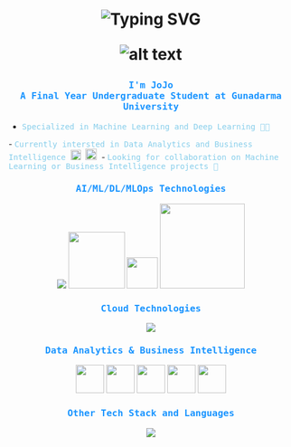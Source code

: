 
<h1 align="center">

![Typing SVG](https://readme-typing-svg.demolab.com?font=Kanit&weight=500&size=32&duration=2000&pause=500&color=61C1F7&center=true&vCenter=true&width=435&lines=Hello;🌃+Welcome+to+My+Page+🌃)

 ![alt text](https://cutewallpaper.org/21/anime-night-sky-gif/Sky-night-moon-GIF-on-GIFER-by-Munilune.gif)

</h1>

<h3 align="center", style="color:#1994FF;font-family:monospace">
I'm JoJo
<br>A Final Year Undergraduate Student at Gunadarma University
</h3>


- <span style="color:skyblue;font-family:monospace;">
	Specialized in Machine Learning and Deep Learning 🔬🔮
</span>
- <span style="color:skyblue;font-family:monospace;">
	  Currently intersted in Data Analytics and Business Intelligence <img src="https://cdn-icons-png.flaticon.com/512/5555/5555382.png" width="18" height="18"/> <img src="https://www.odyssea.eu/data/img/pie-chart-blue-loading.gif" width="20" height="20"/>
 </span>
- <span style="color:skyblue;font-family:monospace;">
Looking for collaboration on Machine Learning or Business Intelligence projects 👀
</span>

<h3 align="center", style="color:#1994FF;font-family:monospace">
AI/ML/DL/MLOps Technologies
</h3>

<p align="center">
    <img src="https://skillicons.dev/icons?i=pytorch,tensorflow" / > <img src="https://upload.wikimedia.org/wikipedia/commons/thumb/0/05/Scikit_learn_logo_small.svg/1200px-Scikit_learn_logo_small.svg.png"
width=100> <img src="https://lh3.googleusercontent.com/enPnHXtcB23cC1zbJrAFmJ6hh9huJ4uWrCrBDMRv1BgvU6ys17cHsGCz3DabBJ7U5R8WgsKWzDmCjkIYV8XxGg" width=55> <img src="https://mlflow.org/docs/latest/_static/MLflow-logo-final-black.png" width=150> 
     
</p>


<h3 align="center", style="color:#1994FF;font-family:monospace">
Cloud Technologies
</h3>     

<p align="center">
  <a href="https://skillicons.dev">
    <img src="https://skillicons.dev/icons?i=kubernetes,docker,aws,gcp" />
  </a>
</p>

<h3 align="center", style="color:#1994FF;font-family:monospace">
Data Analytics & Business Intelligence
</h3>

<p align="center">
    <img src="https://www.pngmart.com/files/23/Power-Bi-Logo-PNG-File.png"
width=50> <img src="https://seeklogo.com/images/T/tableau-software-logo-F1CE2CA54A-seeklogo.com.png" width=50> <img src="https://upload.wikimedia.org/wikipedia/commons/thumb/3/34/Microsoft_Office_Excel_%282019%E2%80%93present%29.svg/2203px-Microsoft_Office_Excel_%282019%E2%80%93present%29.svg.png" width=50> <img src="https://avatars.githubusercontent.com/u/1437874?s=280&v=4" width=50> <img src="https://seeklogo.com/images/G/google-data-studio-logo-6577854870-seeklogo.com.png" width=50> 
     
</p>


<h3 align="center", style="color:#1994FF;font-family:monospace">
Other Tech Stack and Languages
</h3>

<p align="center">
  <a href="https://skillicons.dev">
    <img src="https://skillicons.dev/icons?i=python,javascript,dart,kotlin,androidstudio,flutter" />
  </a>
</p>



<!--
**Jonathanjordan21/jonathanjordan21** is a ✨ _special_ ✨ repository because its `README.md` (this file) appears on your GitHub profile.

Here are some ideas to get you started:

- 🔭 I’m currently working on ...
- 🌱 I’m currently learning ...
- 👯 I’m looking to collaborate on ...
- 🤔 I’m looking for help with ...
- 💬 Ask me about ...
- 📫 How to reach me: ...
- 😄 Pronouns: ...
- ⚡ Fun fact: ...
-->
